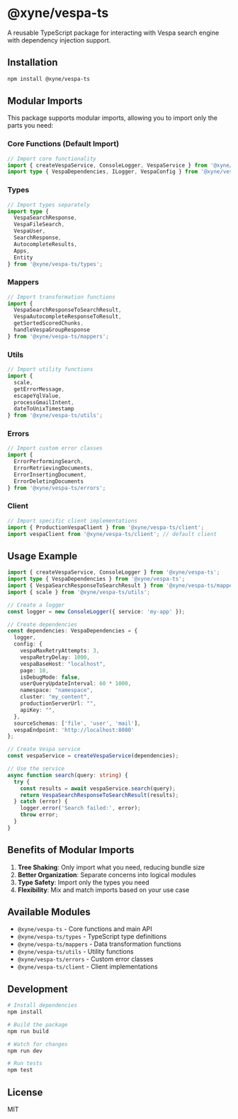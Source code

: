 # @xyne/vespa-ts

A reusable TypeScript package for interacting with Vespa search engine with dependency injection support.

## Installation

```bash
npm install @xyne/vespa-ts
```

## Modular Imports

This package supports modular imports, allowing you to import only the parts you need:

### Core Functions (Default Import)

```typescript
// Import core functionality
import { createVespaService, ConsoleLogger, VespaService } from '@xyne/vespa-ts';
import type { VespaDependencies, ILogger, VespaConfig } from '@xyne/vespa-ts';
```

### Types

```typescript
// Import types separately
import type { 
  VespaSearchResponse, 
  VespaFileSearch, 
  VespaUser,
  SearchResponse,
  AutocompleteResults,
  Apps,
  Entity
} from '@xyne/vespa-ts/types';
```

### Mappers

```typescript
// Import transformation functions
import { 
  VespaSearchResponseToSearchResult,
  VespaAutocompleteResponseToResult,
  getSortedScoredChunks,
  handleVespaGroupResponse
} from '@xyne/vespa-ts/mappers';
```

### Utils

```typescript
// Import utility functions
import { 
  scale, 
  getErrorMessage, 
  escapeYqlValue,
  processGmailIntent,
  dateToUnixTimestamp
} from '@xyne/vespa-ts/utils';
```

### Errors

```typescript
// Import custom error classes
import { 
  ErrorPerformingSearch,
  ErrorRetrievingDocuments,
  ErrorInsertingDocument,
  ErrorDeletingDocuments
} from '@xyne/vespa-ts/errors';
```

### Client

```typescript
// Import specific client implementations
import { ProductionVespaClient } from '@xyne/vespa-ts/client';
import vespaClient from '@xyne/vespa-ts/client'; // default client
```

## Usage Example

```typescript
import { createVespaService, ConsoleLogger } from '@xyne/vespa-ts';
import type { VespaDependencies } from '@xyne/vespa-ts';
import { VespaSearchResponseToSearchResult } from '@xyne/vespa-ts/mappers';
import { scale } from '@xyne/vespa-ts/utils';

// Create a logger
const logger = new ConsoleLogger({ service: 'my-app' });

// Create dependencies
const dependencies: VespaDependencies = {
  logger,
  config: {
    vespaMaxRetryAttempts: 3,
    vespaRetryDelay: 1000,
    vespaBaseHost: "localhost",
    page: 10,
    isDebugMode: false,
    userQueryUpdateInterval: 60 * 1000,
    namespace: "namespace",
    cluster: "my_content",
    productionServerUrl: "",
    apiKey: "",
  },
  sourceSchemas: ['file', 'user', 'mail'],
  vespaEndpoint: 'http://localhost:8080'
};

// Create Vespa service
const vespaService = createVespaService(dependencies);

// Use the service
async function search(query: string) {
  try {
    const results = await vespaService.search(query);
    return VespaSearchResponseToSearchResult(results);
  } catch (error) {
    logger.error('Search failed:', error);
    throw error;
  }
}
```

## Benefits of Modular Imports

1. **Tree Shaking**: Only import what you need, reducing bundle size
2. **Better Organization**: Separate concerns into logical modules
3. **Type Safety**: Import only the types you need
4. **Flexibility**: Mix and match imports based on your use case

## Available Modules

- `@xyne/vespa-ts` - Core functions and main API
- `@xyne/vespa-ts/types` - TypeScript type definitions
- `@xyne/vespa-ts/mappers` - Data transformation functions
- `@xyne/vespa-ts/utils` - Utility functions
- `@xyne/vespa-ts/errors` - Custom error classes
- `@xyne/vespa-ts/client` - Client implementations

## Development

```bash
# Install dependencies
npm install

# Build the package
npm run build

# Watch for changes
npm run dev

# Run tests
npm test
```

## License

MIT
